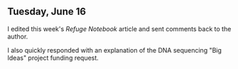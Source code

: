 
## Tuesday, June 16

I edited this week's *Refuge Notebook* article and sent comments back to the author.

I also quickly responded with an explanation of the DNA sequencing "Big Ideas" project funding request.
